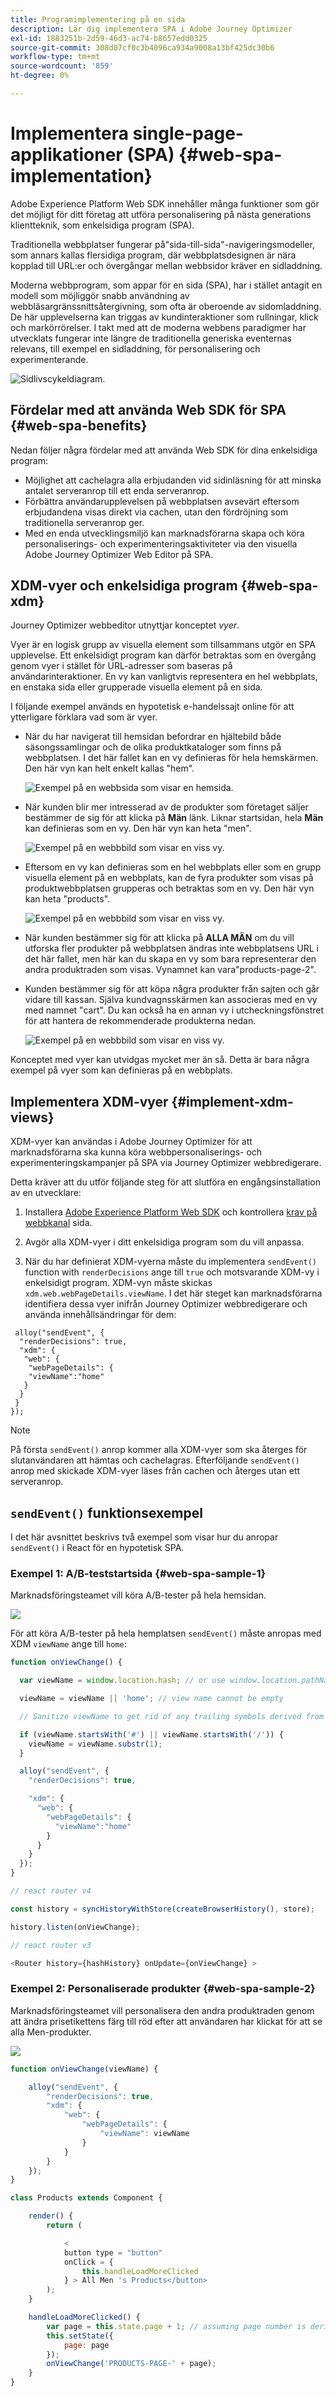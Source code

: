 ```yaml
---
title: Programimplementering på en sida
description: Lär dig implementera SPA i Adobe Journey Optimizer
exl-id: 1883251b-2d59-46d3-ac74-b8657edd0325
source-git-commit: 308d07cf0c3b4096ca934a9008a13bf425dc30b6
workflow-type: tm+mt
source-wordcount: '859'
ht-degree: 0%

---
```


# Implementera single-page-applikationer (SPA) {#web-spa-implementation}

Adobe Experience Platform Web SDK innehåller många funktioner som gör det möjligt för ditt företag att utföra personalisering på nästa generations klientteknik, som enkelsidiga program (SPA).

Traditionella webbplatser fungerar på&quot;sida-till-sida&quot;-navigeringsmodeller, som annars kallas flersidiga program, där webbplatsdesignen är nära kopplad till URL:er och övergångar mellan webbsidor kräver en sidladdning.

Moderna webbprogram, som appar för en sida (SPA), har i stället antagit en modell som möjliggör snabb användning av webbläsargränssnittsåtergivning, som ofta är oberoende av sidomladdning. De här upplevelserna kan triggas av kundinteraktioner som rullningar, klick och markörrörelser. I takt med att de moderna webbens paradigmer har utvecklats fungerar inte längre de traditionella generiska eventernas relevans, till exempel en sidladdning, för personalisering och experimenterande.

![Sidlivscykeldiagram.](assets/web-spa-vs-traditional-lifecycle.png)

## Fördelar med att använda Web SDK för SPA {#web-spa-benefits}

Nedan följer några fördelar med att använda Web SDK för dina enkelsidiga program:

* Möjlighet att cachelagra alla erbjudanden vid sidinläsning för att minska antalet serveranrop till ett enda serveranrop.
* Förbättra användarupplevelsen på webbplatsen avsevärt eftersom erbjudandena visas direkt via cachen, utan den fördröjning som traditionella serveranrop ger.
* Med en enda utvecklingsmiljö kan marknadsförarna skapa och köra personaliserings- och experimenteringsaktiviteter via den visuella Adobe Journey Optimizer Web Editor på SPA.

## XDM-vyer och enkelsidiga program {#web-spa-xdm}

Journey Optimizer webbeditor utnyttjar konceptet _vyer_.

Vyer är en logisk grupp av visuella element som tillsammans utgör en SPA upplevelse. Ett enkelsidigt program kan därför betraktas som en övergång genom vyer i stället för URL-adresser som baseras på användarinteraktioner. En vy kan vanligtvis representera en hel webbplats, en enstaka sida eller grupperade visuella element på en sida.

I följande exempel används en hypotetisk e-handelssajt online för att ytterligare förklara vad som är vyer.

* När du har navigerat till hemsidan befordrar en hjältebild både säsongssamlingar och de olika produktkataloger som finns på webbplatsen. I det här fallet kan en vy definieras för hela hemskärmen. Den här vyn kan helt enkelt kallas &quot;hem&quot;.

  ![Exempel på en webbsida som visar en hemsida.](assets/web-spa-home.png)

* När kunden blir mer intresserad av de produkter som företaget säljer bestämmer de sig för att klicka på **Män** länk. Liknar startsidan, hela **Män** kan definieras som en vy. Den här vyn kan heta &quot;men&quot;.

  ![Exempel på en webbbild som visar en viss vy.](assets/web-spa-men.png)

* Eftersom en vy kan definieras som en hel webbplats eller som en grupp visuella element på en webbplats, kan de fyra produkter som visas på produktwebbplatsen grupperas och betraktas som en vy. Den här vyn kan heta &quot;products&quot;.

  ![Exempel på en webbbild som visar en viss vy.](assets/web-spa-men-products.png)

* När kunden bestämmer sig för att klicka på **ALLA MÄN** om du vill utforska fler produkter på webbplatsen ändras inte webbplatsens URL i det här fallet, men här kan du skapa en vy som bara representerar den andra produktraden som visas. Vynamnet kan vara&quot;products-page-2&quot;.

* Kunden bestämmer sig för att köpa några produkter från sajten och går vidare till kassan. Själva kundvagnsskärmen kan associeras med en vy med namnet &quot;cart&quot;. Du kan också ha en annan vy i utcheckningsfönstret för att hantera de rekommenderade produkterna nedan.

  ![Exempel på en webbbild som visar en viss vy.](assets/web-spa-cart.png)

Konceptet med vyer kan utvidgas mycket mer än så. Detta är bara några exempel på vyer som kan definieras på en webbplats.

## Implementera XDM-vyer {#implement-xdm-views}

XDM-vyer kan användas i Adobe Journey Optimizer för att marknadsförarna ska kunna köra webbpersonaliserings- och experimenteringskampanjer på SPA via Journey Optimizer webbredigerare.

Detta kräver att du utför följande steg för att slutföra en engångsinstallation av en utvecklare:

1. Installera [Adobe Experience Platform Web SDK](../../fundamentals/installing-the-sdk.md) och kontrollera [krav på webbkanal](https://experienceleague.adobe.com/docs/journey-optimizer/using/web/configure-web-channel/web-prerequisites.html) sida.

2. Avgör alla XDM-vyer i ditt enkelsidiga program som du vill anpassa.

3. När du har definierat XDM-vyerna måste du implementera `sendEvent()` function with `renderDecisions` ange till `true` och motsvarande XDM-vy i enkelsidigt program. XDM-vyn måste skickas `xdm.web.webPageDetails.viewName`. I det här steget kan marknadsförarna identifiera dessa vyer inifrån Journey Optimizer webbredigerare och använda innehållsändringar för dem:

```
 alloy("sendEvent", {
  "renderDecisions": true,
  "xdm": {
   "web": {
    "webPageDetails": {
    "viewName":"home"
   }
  }
 }
});
```

>[!NOTE]
>
>På första `sendEvent()` anrop kommer alla XDM-vyer som ska återges för slutanvändaren att hämtas och cachelagras. Efterföljande `sendEvent()` anrop med skickade XDM-vyer läses från cachen och återges utan ett serveranrop.

## `sendEvent()` funktionsexempel

I det här avsnittet beskrivs två exempel som visar hur du anropar `sendEvent()` i React för en hypotetisk SPA.

### Exempel 1: A/B-teststartsida {#web-spa-sample-1}

Marknadsföringsteamet vill köra A/B-tester på hela hemsidan.

![](assets/web-spa-home.png)

För att köra A/B-tester på hela hemplatsen `sendEvent()` måste anropas med XDM `viewName` ange till `home`:

```js
function onViewChange() {

  var viewName = window.location.hash; // or use window.location.pathName if router works on path and not hash

  viewName = viewName || 'home'; // view name cannot be empty

  // Sanitize viewName to get rid of any trailing symbols derived from URL

  if (viewName.startsWith('#') || viewName.startsWith('/')) {
    viewName = viewName.substr(1);
  }

  alloy("sendEvent", {
    "renderDecisions": true,

    "xdm": {
      "web": {
        "webPageDetails": {
          "viewName":"home"
        }
      }
    }
  });
}

// react router v4

const history = syncHistoryWithStore(createBrowserHistory(), store);

history.listen(onViewChange);

// react router v3

<Router history={hashHistory} onUpdate={onViewChange} >
```

### Exempel 2: Personaliserade produkter {#web-spa-sample-2}

Marknadsföringsteamet vill personalisera den andra produktraden genom att ändra prisetikettens färg till röd efter att användaren har klickat för att se alla Men-produkter.

![](assets/web-spa-men-products.png)

```js
function onViewChange(viewName) {

    alloy("sendEvent", {
        "renderDecisions": true,
        "xdm": {
            "web": {
                "webPageDetails": {
                    "viewName": viewName
                }
            }
        }
    });
}

class Products extends Component {

    render() {
        return (

            <
            button type = "button"
            onClick = {
                this.handleLoadMoreClicked
            } > All Men 's Products</button>
        );
    }

    handleLoadMoreClicked() {
        var page = this.state.page + 1; // assuming page number is derived from component's state
        this.setState({
            page: page
        });
        onViewChange('PRODUCTS-PAGE-' + page);
    }
}
```
